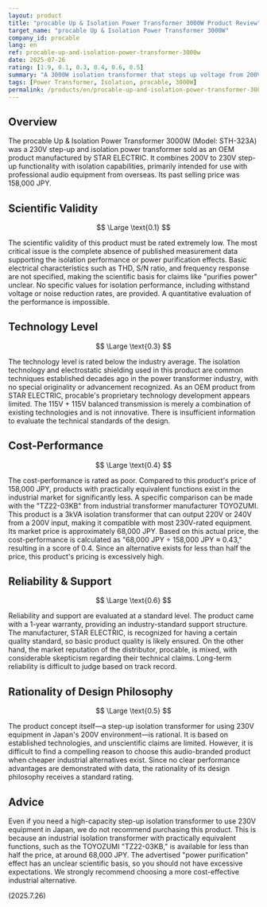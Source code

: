 ```yaml
---
layout: product
title: "procable Up & Isolation Power Transformer 3000W Product Review"
target_name: "procable Up & Isolation Power Transformer 3000W"
company_id: procable
lang: en
ref: procable-up-and-isolation-power-transformer-3000w
date: 2025-07-26
rating: [1.9, 0.1, 0.3, 0.4, 0.6, 0.5]
summary: "A 3000W isolation transformer that steps up voltage from 200V to 230V. In addition to the lack of published measurement data, its cost-performance is questionable due to the existence of cheaper industrial alternatives."
tags: [Power Transformer, Isolation, procable, 3000W]
permalink: /products/en/procable-up-and-isolation-power-transformer-3000w/
---
```


## Overview

The procable Up & Isolation Power Transformer 3000W (Model: STH-323A) was a 230V step-up and isolation power transformer sold as an OEM product manufactured by STAR ELECTRIC. It combines 200V to 230V step-up functionality with isolation capabilities, primarily intended for use with professional audio equipment from overseas. Its past selling price was 158,000 JPY.

## Scientific Validity

$$ \Large \text{0.1} $$

The scientific validity of this product must be rated extremely low. The most critical issue is the complete absence of published measurement data supporting the isolation performance or power purification effects. Basic electrical characteristics such as THD, S/N ratio, and frequency response are not specified, making the scientific basis for claims like "purifies power" unclear. No specific values for isolation performance, including withstand voltage or noise reduction rates, are provided. A quantitative evaluation of the performance is impossible.

## Technology Level

$$ \Large \text{0.3} $$

The technology level is rated below the industry average. The isolation technology and electrostatic shielding used in this product are common techniques established decades ago in the power transformer industry, with no special originality or advancement recognized. As an OEM product from STAR ELECTRIC, procable's proprietary technology development appears limited. The 115V + 115V balanced transmission is merely a combination of existing technologies and is not innovative. There is insufficient information to evaluate the technical standards of the design.

## Cost-Performance

$$ \Large \text{0.4} $$

The cost-performance is rated as poor. Compared to this product's price of 158,000 JPY, products with practically equivalent functions exist in the industrial market for significantly less. A specific comparison can be made with the "TZ22-03KB" from industrial transformer manufacturer TOYOZUMI. This product is a 3kVA isolation transformer that can output 220V or 240V from a 200V input, making it compatible with most 230V-rated equipment. Its market price is approximately 68,000 JPY.
Based on this actual price, the cost-performance is calculated as "68,000 JPY ÷ 158,000 JPY ≈ 0.43," resulting in a score of 0.4. Since an alternative exists for less than half the price, this product's pricing is excessively high.

## Reliability & Support

$$ \Large \text{0.6} $$

Reliability and support are evaluated at a standard level. The product came with a 1-year warranty, providing an industry-standard support structure. The manufacturer, STAR ELECTRIC, is recognized for having a certain quality standard, so basic product quality is likely ensured. On the other hand, the market reputation of the distributor, procable, is mixed, with considerable skepticism regarding their technical claims. Long-term reliability is difficult to judge based on track record.

## Rationality of Design Philosophy

$$ \Large \text{0.5} $$

The product concept itself—a step-up isolation transformer for using 230V equipment in Japan's 200V environment—is rational. It is based on established technologies, and unscientific claims are limited. However, it is difficult to find a compelling reason to choose this audio-branded product when cheaper industrial alternatives exist. Since no clear performance advantages are demonstrated with data, the rationality of its design philosophy receives a standard rating.

## Advice

Even if you need a high-capacity step-up isolation transformer to use 230V equipment in Japan, we do not recommend purchasing this product. This is because an industrial isolation transformer with practically equivalent functions, such as the TOYOZUMI "TZ22-03KB," is available for less than half the price, at around 68,000 JPY. The advertised "power purification" effect has an unclear scientific basis, so you should not have excessive expectations. We strongly recommend choosing a more cost-effective industrial alternative.

(2025.7.26)
